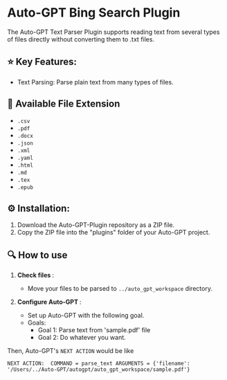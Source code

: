 # Auto-GPT Bing Search Plugin

The Auto-GPT Text Parser Plugin supports reading text from several types of files directly without converting them to .txt files.

## ⭐ Key Features:
- Text Parsing: Parse plain text from many types of files.

## 📄 Available File Extension
- `.csv`
- `.pdf`
- `.docx`
- `.json`
- `.xml`
- `.yaml`
- `.html`
- `.md`
- `.tex`
- `.epub`

## ⚙️ Installation:
1. Download the Auto-GPT-Plugin repository as a ZIP file.
2. Copy the ZIP file into the "plugins" folder of your Auto-GPT project.

## 🔍 How to use
1. <b> Check files </b>: 
    - Move your files to be parsed to `../auto_gpt_workspace` directory.

2. <b> Configure Auto-GPT </b>:
    - Set up Auto-GPT with the following goal.
    - Goals:
        - Goal 1: Parse text from 'sample.pdf' file
        - Goal 2: Do whatever you want.

Then, Auto-GPT's `NEXT ACTION` would be like

```
NEXT ACTION:  COMMAND = parse_text ARGUMENTS = {'filename': '/Users/../Auto-GPT/autogpt/auto_gpt_workspace/sample.pdf'}
```
